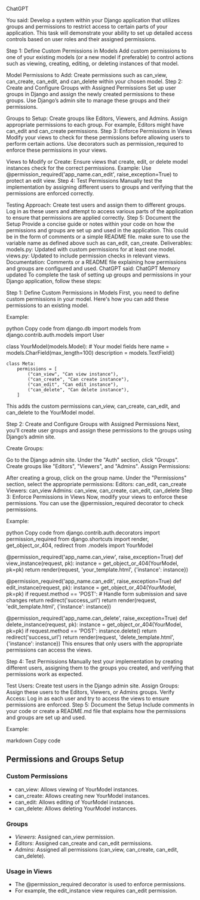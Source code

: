 ChatGPT

You said:
Develop a system within your Django application that utilizes groups and permissions to restrict access to certain parts of your application. This task will demonstrate your ability to set up detailed access controls based on user roles and their assigned permissions.

Step 1: Define Custom Permissions in Models
Add custom permissions to one of your existing models (or a new model if preferable) to control actions such as viewing, creating, editing, or deleting instances of that model.

Model Permissions to Add:
Create permissions such as can_view, can_create, can_edit, and can_delete within your chosen model.
Step 2: Create and Configure Groups with Assigned Permissions
Set up user groups in Django and assign the newly created permissions to these groups. Use Django’s admin site to manage these groups and their permissions.

Groups to Setup:
Create groups like Editors, Viewers, and Admins.
Assign appropriate permissions to each group. For example, Editors might have can_edit and can_create permissions.
Step 3: Enforce Permissions in Views
Modify your views to check for these permissions before allowing users to perform certain actions. Use decorators such as permission_required to enforce these permissions in your views.

Views to Modify or Create:
Ensure views that create, edit, or delete model instances check for the correct permissions.
Example: Use @permission_required('app_name.can_edit', raise_exception=True) to protect an edit view.
Step 4: Test Permissions
Manually test the implementation by assigning different users to groups and verifying that the permissions are enforced correctly.

Testing Approach:
Create test users and assign them to different groups.
Log in as these users and attempt to access various parts of the application to ensure that permissions are applied correctly.
Step 5: Document the Setup
Provide a concise guide or notes within your code on how the permissions and groups are set up and used in the application.
This could be in the form of comments or a simple README file.
make sure to use the variable name as defined above such as can_edit, can_create.
Deliverables:
models.py: Updated with custom permissions for at least one model.
views.py: Updated to include permission checks in relevant views.
Documentation: Comments or a README file explaining how permissions and groups are configured and used.
ChatGPT said:
ChatGPT
Memory updated
To complete the task of setting up groups and permissions in your Django application, follow these steps:

Step 1: Define Custom Permissions in Models
First, you need to define custom permissions in your model. Here's how you can add these permissions to an existing model.

Example:

python
Copy code
from django.db import models
from django.contrib.auth.models import User

class YourModel(models.Model):
    # Your model fields here
    name = models.CharField(max_length=100)
    description = models.TextField()

    class Meta:
        permissions = [
            ("can_view", "Can view instance"),
            ("can_create", "Can create instance"),
            ("can_edit", "Can edit instance"),
            ("can_delete", "Can delete instance"),
        ]
This adds the custom permissions can_view, can_create, can_edit, and can_delete to the YourModel model.

Step 2: Create and Configure Groups with Assigned Permissions
Next, you'll create user groups and assign these permissions to the groups using Django’s admin site.

Create Groups:

Go to the Django admin site.
Under the "Auth" section, click "Groups".
Create groups like "Editors", "Viewers", and "Admins".
Assign Permissions:

After creating a group, click on the group name.
Under the "Permissions" section, select the appropriate permissions:
Editors: can_edit, can_create
Viewers: can_view
Admins: can_view, can_create, can_edit, can_delete
Step 3: Enforce Permissions in Views
Now, modify your views to enforce these permissions. You can use the @permission_required decorator to check permissions.

Example:

python
Copy code
from django.contrib.auth.decorators import permission_required
from django.shortcuts import render, get_object_or_404, redirect
from .models import YourModel

@permission_required('app_name.can_view', raise_exception=True)
def view_instance(request, pk):
    instance = get_object_or_404(YourModel, pk=pk)
    return render(request, 'your_template.html', {'instance': instance})

@permission_required('app_name.can_edit', raise_exception=True)
def edit_instance(request, pk):
    instance = get_object_or_404(YourModel, pk=pk)
    if request.method == 'POST':
        # Handle form submission and save changes
        return redirect('success_url')
    return render(request, 'edit_template.html', {'instance': instance})

@permission_required('app_name.can_delete', raise_exception=True)
def delete_instance(request, pk):
    instance = get_object_or_404(YourModel, pk=pk)
    if request.method == 'POST':
        instance.delete()
        return redirect('success_url')
    return render(request, 'delete_template.html', {'instance': instance})
This ensures that only users with the appropriate permissions can access the views.

Step 4: Test Permissions
Manually test your implementation by creating different users, assigning them to the groups you created, and verifying that permissions work as expected.

Test Users: Create test users in the Django admin site.
Assign Groups: Assign these users to the Editors, Viewers, or Admins groups.
Verify Access: Log in as each user and try to access the views to ensure permissions are enforced.
Step 5: Document the Setup
Include comments in your code or create a README.md file that explains how the permissions and groups are set up and used.

Example:

markdown
Copy code
## Permissions and Groups Setup

### Custom Permissions
- can_view: Allows viewing of YourModel instances.
- can_create: Allows creating new YourModel instances.
- can_edit: Allows editing of YourModel instances.
- can_delete: Allows deleting YourModel instances.

### Groups
- *Viewers*: Assigned can_view permission.
- *Editors*: Assigned can_create and can_edit permissions.
- *Admins*: Assigned all permissions (can_view, can_create, can_edit, can_delete).

### Usage in Views
- The @permission_required decorator is used to enforce permissions.
- For example, the edit_instance view requires can_edit permission.